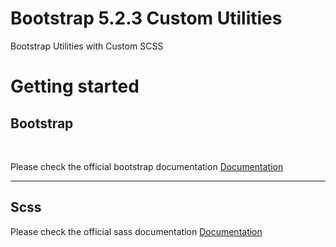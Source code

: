 # Bootstrap 5.2.3 Custom Utilities
Bootstrap Utilities with Custom SCSS

# Getting started
<h2>Bootstrap</h2>
<br>
<p>Please check the official bootstrap documentation <a href="https://getbootstrap.com" target="_blank">Documentation</a></p>
<hr>
<h2>Scss</h2>
<p>Please check the official sass documentation <a href="https://sass-lang.com" target="_blank">Documentation</a></p>
